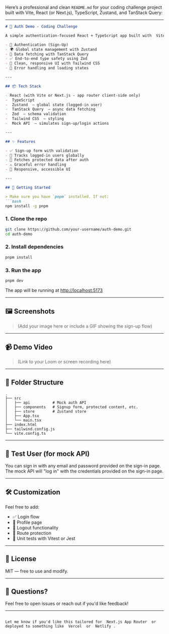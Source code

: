 
Here’s a professional and clean `README.md` for your coding challenge project built with Vite, React (or Next.js), TypeScript, Zustand, and TanStack Query:

---

```md
# 🧩 Auth Demo - Coding Challenge

A simple authentication-focused React + TypeScript app built with  Vite  (or  Next.js - client only ), showcasing:

- 🔐 Authentication (Sign-Up)
- 🌍 Global state management with Zustand
- 🔁 Data fetching with TanStack Query
- ✅ End-to-end type safety using Zod
- 🎨 Clean, responsive UI with Tailwind CSS
- 🚀 Error handling and loading states

---

## 📦 Tech Stack

- React (with Vite or Next.js - app router client-side only)
-  TypeScript
-  Zustand  – global state (logged-in user)
-  TanStack Query  – async data fetching
-  Zod  – schema validation
-  Tailwind CSS  – styling
-  Mock API  – simulates sign-up/login actions

---

## ✨ Features

- ✅ Sign-up form with validation
- 🔐 Tracks logged-in users globally
- 📡 Fetches protected data after auth
- ⚠️ Graceful error handling
- 💅 Responsive, accessible UI

---

## 🚀 Getting Started

> Make sure you have `pnpm` installed. If not:
```bash
npm install -g pnpm
```

### 1. Clone the repo

```bash
git clone https://github.com/your-username/auth-demo.git
cd auth-demo
```

### 2. Install dependencies

```bash
pnpm install
```

### 3. Run the app

```bash
pnpm dev
```

The app will be running at [http://localhost:5173](http://localhost:5173)

---

## 🖼️ Screenshots

> (Add your image here or include a GIF showing the sign-up flow)

---

## 📹 Demo Video

> (Link to your Loom or screen recording here)

---

## 📁 Folder Structure

```
.
├── src
│   ├── api          # Mock auth API
│   ├── components   # Signup form, protected content, etc.
│   ├── store        # Zustand store
│   ├── App.tsx
│   └── main.tsx
├── index.html
├── tailwind.config.js
└── vite.config.ts
```

---

## 🧪 Test User (for mock API)

You can sign in with any email and password provided on the sign-in page. The mock API will "log in" with the credentials provided on the sign-in page.

---

## 🛠️ Customization

Feel free to add:

- ✅ Login flow
- 👤 Profile page
- 🔄 Logout functionality
- 🔐 Route protection
- 🧪 Unit tests with Vitest or Jest

---

## 📖 License

MIT — free to use and modify.

---

## 💬 Questions?

Feel free to open issues or reach out if you'd like feedback!

---

```

Let me know if you'd like this tailored for  Next.js App Router  or deployed to something like  Vercel  or  Netlify .
